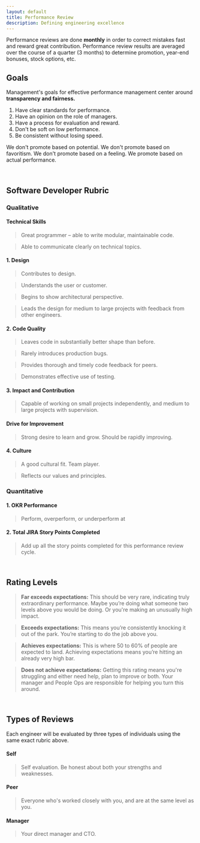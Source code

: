 ```yaml
---
layout: default
title: Performance Review
description: Defining engineering excellence
---
```


Performance reviews are done **monthly** in order to correct mistakes fast and reward great contribution. Performance review results are averaged over the course of a quarter (3 months) to determine promotion, year-end bonuses, stock options, etc.

## Goals

Management's goals for effective performance management center around **transparency and fairness.**

1. Have clear standards for performance.
1. Have an opinion on the role of managers.
1. Have a process for evaluation and reward.
1. Don't be soft on low performance.
1. Be consistent without losing speed.

We don't promote based on potential. We don't promote based on favoritism. We don't promote based on a feeling. We promote based on actual performance.

<br>

## Software Developer Rubric

### Qualitative

#### Technical Skills

> Great programmer – able to write modular, maintainable code.

> Able to communicate clearly on technical topics.

#### 1. Design

> Contributes to design.

> Understands the user or customer.

> Begins to show architectural perspective.

> Leads the design for medium to large projects with feedback from other engineers.

#### 2. Code Quality

> Leaves code in substantially better shape than before.

> Rarely introduces production bugs.

> Provides thorough and timely code feedback for peers.

> Demonstrates effective use of testing.

#### 3. Impact and Contribution

> Capable of working on small projects independently, and medium to large projects with supervision.

#### Drive for Improvement

> Strong desire to learn and grow. Should be rapidly improving.

#### 4. Culture

> A good cultural fit. Team player.

> Reflects our values and principles.

### Quantitative

#### 1. OKR Performance

> Perform, overperform, or underperform at 

#### 2. Total JIRA Story Points Completed

> Add up all the story points completed for this performance review cycle.

<br>

## Rating Levels

> **Far exceeds expectations:** This should be very rare, indicating truly extraordinary performance. Maybe you’re doing what someone two levels above you would be doing. Or you're making an unusually high impact.

> **Exceeds expectations:** This means you’re consistently knocking it out of the park. You’re starting to do the job above you.

> **Achieves expectations:** This is where 50 to 60% of people are expected to land. Achieving expectations means you’re hitting an already very high bar.

> **Does not achieve expectations:** Getting this rating means you're struggling and either need help, plan to improve or both. Your manager and People Ops are responsible for helping you turn this around.

<br>

## Types of Reviews

Each engineer will be evaluated by three types of individuals using the same exact rubric above.

#### Self

> Self evaluation. Be honest about both your strengths and weaknesses.

#### Peer

> Everyone who's worked closely with you, and are at the same level as you.

#### Manager

> Your direct manager and CTO.

